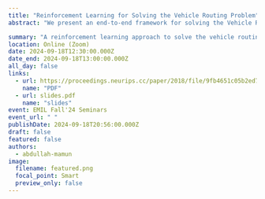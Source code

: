 ```yaml
---
title: "Reinforcement Learning for Solving the Vehicle Routing Problem"
abstract: "We present an end-to-end framework for solving the Vehicle Routing Problem (VRP) using reinforcement learning. In this approach, we train a single policy model that finds near-optimal solutions for a broad range of problem instances of similar size, only by observing the reward signals and following feasibility rules. We consider a parameterized stochastic policy, and by applying a policy gradient algorithm to optimize its parameters, the trained model produces the solution as a sequence of consecutive actions in real time, without the need to re-train for every new problem instance. On capacitated VRP, our approach outperforms classical heuristics and Google's OR-Tools on medium-sized instances in solution quality with comparable computation time (after training). We demonstrate how our approach can handle problems with split delivery and explore the effect of such deliveries on the solution quality. Our proposed framework can be applied to other variants of the VRP such as the stochastic VRP, and has the potential to be applied more generally to combinatorial optimization problems."

summary: "A reinforcement learning approach to solve the vehicle routing problem."
location: Online (Zoom)
date: 2024-09-18T12:30:00.000Z
date_end: 2024-09-18T13:00:00.000Z
all_day: false
links:
  - url: https://proceedings.neurips.cc/paper/2018/file/9fb4651c05b2ed70fba5afe0b039a550-Paper.pdf
    name: "PDF"
  - url: slides.pdf
    name: "slides"
event: EMIL Fall'24 Seminars
event_url: " "
publishDate: 2024-09-18T20:56:00.000Z
draft: false
featured: false
authors:
  - abdullah-mamun
image:
  filename: featured.png
  focal_point: Smart
  preview_only: false
---
```

